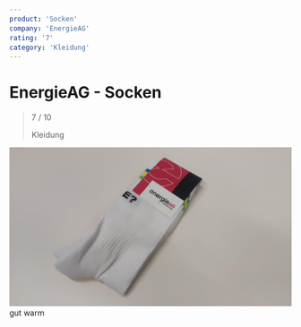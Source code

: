 ```yaml
---
product: 'Socken'
company: 'EnergieAG'
rating: '7'
category: 'Kleidung'
---
```


# EnergieAG - Socken
>
> 7 / 10
>
> Kleidung

![Socken](assets\energieag-socken-24826160-2d76-4c70-83ea-877e34d8ba21.jpg)
gut warm

